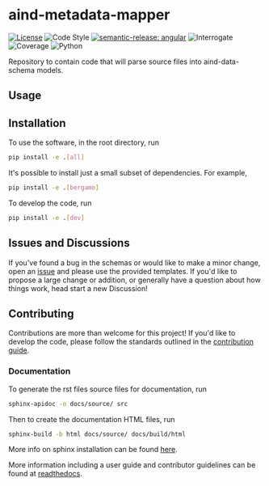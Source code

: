 # aind-metadata-mapper

[![License](https://img.shields.io/badge/license-MIT-brightgreen)](LICENSE)
![Code Style](https://img.shields.io/badge/code%20style-black-black)
[![semantic-release: angular](https://img.shields.io/badge/semantic--release-angular-e10079?logo=semantic-release)](https://github.com/semantic-release/semantic-release)
![Interrogate](https://img.shields.io/badge/interrogate-100.0%25-brightgreen)
![Coverage](https://img.shields.io/badge/coverage-86%25-yellow?logo=codecov)
![Python](https://img.shields.io/badge/python->=3.10-blue?logo=python)

Repository to contain code that will parse source files into aind-data-schema models.

## Usage

## Installation
To use the software, in the root directory, run
```bash
pip install -e .[all]
```

It's possible to install just a small subset of dependencies. For example,
```bash
pip install -e .[bergamo]
```

To develop the code, run
```bash
pip install -e .[dev]
```

## Issues and Discussions
If you've found a bug in the schemas or would like to make a minor change, open an [issue](https://github.com/AllenNeuralDynamics/aind-metadata-mapper/issues) and please use the provided templates. If you'd like to propose a large change or addition, or generally have a question about how things work, head start a new Discussion!

## Contributing
Contributions are more than welcome for this project! If you'd like to develop the code, please follow the standards outlined in the [contribution guide](https://github.com/AllenNeuralDynamics/aind-metadata-mapper/blob/dev/CONTRIBUTING.md).

### Documentation
To generate the rst files source files for documentation, run
```bash
sphinx-apidoc -o docs/source/ src 
```
Then to create the documentation HTML files, run
```bash
sphinx-build -b html docs/source/ docs/build/html
```
More info on sphinx installation can be found [here](https://www.sphinx-doc.org/en/master/usage/installation.html).


More information including a user guide and contributor guidelines can be found at [readthedocs](https://aind-metadata-mapper.readthedocs.io/en/latest/).